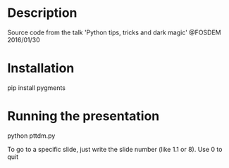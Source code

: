 Description
===========

Source code from the talk 'Python tips, tricks and dark magic' @FOSDEM 2016/01/30

Installation
============
pip install pygments

Running the presentation
========================
python pttdm.py

To go to a specific slide, just write the slide number (like 1.1 or 8). Use 0 to quit
